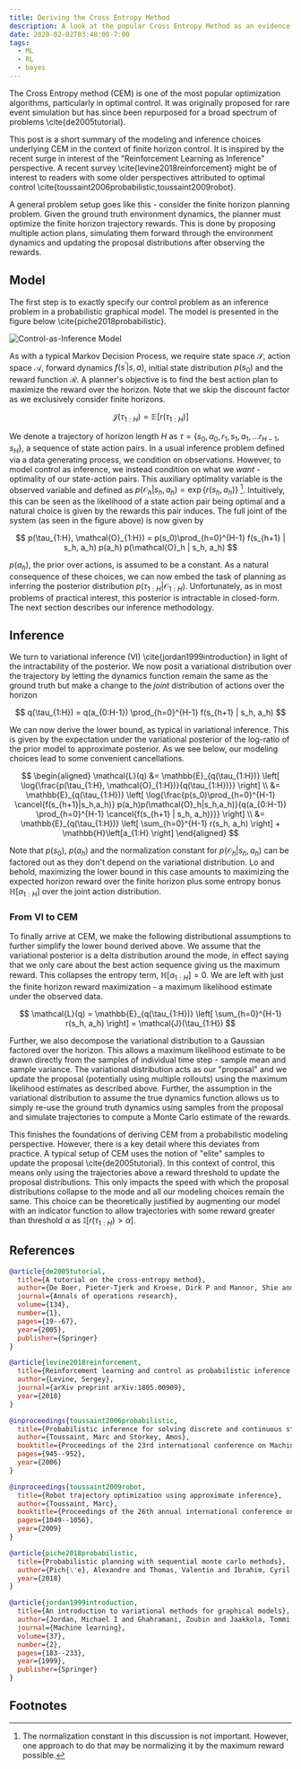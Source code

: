 ```yaml
---
title: Deriving the Cross Entropy Method
description: A look at the popular Cross Entropy Method as an evidence lower bound.
date: 2020-02-02T03:48:00-7:00
tags:
  - ML
  - RL
  - bayes
---
```


The Cross Entropy method (CEM) is one of the most popular optimization algorithms,
particularly in optimal control. It was originally proposed for rare event simulation but has since
been repurposed for a broad spectrum of problems \cite{de2005tutorial}.

This post is a short summary of the modeling and inference choices underlying CEM in the context of finite horizon control. It is inspired by the recent surge in interest of the "Reinforcement Learning as Inference" perspective. A recent survey \cite{levine2018reinforcement} might be of interest to readers with some older perspectives attributed to optimal control \cite{toussaint2006probabilistic,toussaint2009robot}.

A general problem setup goes like this - consider the finite horizon planning problem. Given the ground truth environment dynamics, the planner must optimize the finite horizon trajectory rewards. This is done by proposing multiple action plans, simulating them forward through the environment dynamics and updating the proposal distributions after observing the rewards.

## Model

The first step is to exactly specify our control problem as an inference problem in a probabilistic graphical model. The model is presented in the figure below \cite{piche2018probabilistic}.

<Image src="//i.imgur.com/nuZUnSi.png" alt="Control-as-Inference Model" />

As with a typical Markov Decision Process, we require state space $\mathcal{S}$, action space $\mathcal{A}$, forward dynamics $f(s^\prime|s,a)$, initial state distribution $p(s_0)$ and the reward function $\mathcal{R}$. A planner's objective is to find the best action plan to maximize the reward over the horizon. Note that we skip the discount factor as we exclusively consider finite horizons.

$$
\mathcal{J}(\tau_{1:H}) = \mathbb{E}\left[ r(\tau_{1:H}) \right]
$$

We denote a trajectory of horizon length $H$ as $\tau = \{ s_0,a_0,r_1,s_1,a_1,... r_{H-1},s_{H}\}$, a sequence of state action pairs. In a usual inference problem defined via a data generating process, we condition on observations. However, to model control as inference, we instead condition on what we _want_ - optimality of our state-action pairs. This auxiliary optimality variable is the observed variable and defined as $p(\mathcal{O}_h|s_h,a_h) = \exp{ \{ r(s_h,a_h) \} }$ [^1]. Intuitively, this can be seen as the likelihood of a state action pair being optimal and a natural choice is given by the rewards this pair induces. The full joint of the system (as seen in the figure above) is now given by

$$
p(\tau_{1:H}, \mathcal{O}_{1:H}) = p(s_0)\prod_{h=0}^{H-1} f(s_{h+1} | s_h, a_h) p(a_h) p(\mathcal{O}_h | s_h, a_h)
$$

$p(a_h)$, the prior over actions, is assumed to be a constant. As a natural consequence of these choices, we can now embed the task of planning as inferring the posterior distribution $p(\tau_{1:H} | \mathcal{O}_{1:H})$. Unfortunately, as in most problems of practical interest, this posterior is intractable in closed-form. The next section describes our inference methodology.

## Inference

We turn to variational inference (VI) \cite{jordan1999introduction} in light of the intractability of
the posterior. We now posit a variational distribution over the trajectory by letting the dynamics
function remain the same as the ground truth but make a change to the _joint_ distribution of actions over the horizon

$$
q(\tau_{1:H}) = q(a_{0:H-1}) \prod_{h=0}^{H-1} f(s_{h+1} | s_h, a_h)
$$

We can now derive the lower bound, as typical in variational inference. This is given by the expectation under the variational posterior of the log-ratio of the prior model to approximate posterior. As we see below, our modeling choices lead to some convenient cancellations.

$$
\begin{aligned}
\mathcal{L}(q) &= \mathbb{E}_{q(\tau_{1:H})} \left[ \log{\frac{p(\tau_{1:H}, \mathcal{O}_{1:H})}{q(\tau_{1:H})}} \right] \\
&= \mathbb{E}_{q(\tau_{1:H})} \left[ \log{\frac{p(s_0)\prod_{h=0}^{H-1} \cancel{f(s_{h+1}|s_h,a_h)} p(a_h)p(\mathcal{O}_h|s_h,a_h)}{q(a_{0:H-1}) \prod_{h=0}^{H-1} \cancel{f(s_{h+1} | s_h, a_h)}}} \right] \\
&= \mathbb{E}_{q(\tau_{1:H})} \left[ \sum_{h=0}^{H-1} r(s_h, a_h) \right] + \mathbb{H}\left[a_{1:H} \right]
\end{aligned}
$$

Note that $p(s_0)$, $p(a_h)$ and the normalization constant for $p(\mathcal{O}_h|s_h,a_h)$ can be factored out as they don't depend on the variational distribution. Lo and behold, maximizing the lower bound in this case amounts to maximizing the expected horizon reward over the finite horizon plus some entropy bonus $\mathbb{H}\left[a_{1:H} \right]$ over the joint action distribution.

### From VI to CEM

To finally arrive at CEM, we make the following distributional assumptions to further simplify the lower bound derived above. We assume that the variational posterior is a delta distribution around the mode, in effect saying that we only care about the best action sequence giving us the maximum reward. This collapses the entropy term, $\mathbb{H}\left[a_{1:H} \right] = 0$. We are left with just the finite horizon reward maximization - a maximum likelihood estimate under the observed data.

$$
\mathcal{L}(q) = \mathbb{E}_{q(\tau_{1:H})} \left[ \sum_{h=0}^{H-1} r(s_h, a_h) \right] = \mathcal{J}(\tau_{1:H})
$$

Further, we also decompose the variational distribution to a Gaussian factored over the horizon. This allows a maximum likelihood estimate to be drawn directly from the samples of individual time step - sample mean and sample variance. The variational distribution acts as our "proposal" and we update the proposal (potentially using multiple rollouts) using the maximum likelihood estimates as described above. Further, the assumption in the variational distribution to assume the true dynamics function allows us to simply re-use the ground truth dynamics using samples from the proposal and simulate trajectories to compute a Monte Carlo estimate of the rewards.

This finishes the foundations of deriving CEM from a probabilistic modeling perspective. However, there is a key detail where this deviates from practice. A typical setup of CEM uses the notion of "elite" samples to update the proposal \cite{de2005tutorial}. In this context of control, this means only using the trajectories above a reward threshold to update the proposal distributions. This only impacts the speed with which the proposal distributions collapse to the mode and all our modeling choices remain the same. This choice can be theoretically justified by augmenting our model with an indicator function to allow trajectories with some reward greater than threshold $\alpha$ as $\mathbb{I}\left[ r(\tau_{1:H}) > \alpha \right]$.

## References

```bib
@article{de2005tutorial,
  title={A tutorial on the cross-entropy method},
  author={De Boer, Pieter-Tjerk and Kroese, Dirk P and Mannor, Shie and Rubinstein, Reuven Y},
  journal={Annals of operations research},
  volume={134},
  number={1},
  pages={19--67},
  year={2005},
  publisher={Springer}
}

@article{levine2018reinforcement,
  title={Reinforcement learning and control as probabilistic inference: Tutorial and review},
  author={Levine, Sergey},
  journal={arXiv preprint arXiv:1805.00909},
  year={2018}
}

@inproceedings{toussaint2006probabilistic,
  title={Probabilistic inference for solving discrete and continuous state Markov Decision Processes},
  author={Toussaint, Marc and Storkey, Amos},
  booktitle={Proceedings of the 23rd international conference on Machine learning},
  pages={945--952},
  year={2006}
}

@inproceedings{toussaint2009robot,
  title={Robot trajectory optimization using approximate inference},
  author={Toussaint, Marc},
  booktitle={Proceedings of the 26th annual international conference on machine learning},
  pages={1049--1056},
  year={2009}
}

@article{piche2018probabilistic,
  title={Probabilistic planning with sequential monte carlo methods},
  author={Pich{\'e}, Alexandre and Thomas, Valentin and Ibrahim, Cyril and Bengio, Yoshua and Pal, Chris},
  year={2018}
}

@article{jordan1999introduction,
  title={An introduction to variational methods for graphical models},
  author={Jordan, Michael I and Ghahramani, Zoubin and Jaakkola, Tommi S and Saul, Lawrence K},
  journal={Machine learning},
  volume={37},
  number={2},
  pages={183--233},
  year={1999},
  publisher={Springer}
}
```

## Footnotes

[^1]: The normalization constant in this discussion is not important. However, one approach to do that may be normalizing it by the maximum reward possible.
